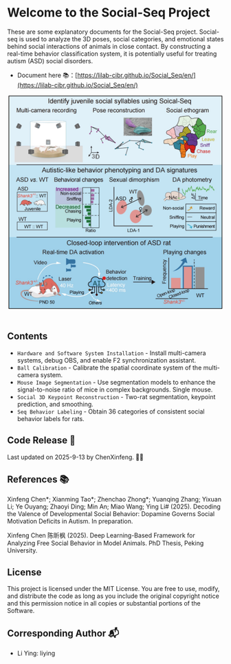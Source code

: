 # Welcome to the Social-Seq Project

These are some explanatory documents for the Social-Seq project. Social-seq is used to analyze the 3D poses, social categories, and emotional states behind social interactions of animals in close contact. By constructing a real-time behavior classification system, it is potentially useful for treating autism (ASD) social disorders.


- Document here 📚：[https://lilab-cibr.github.io/Social_Seq/en/](https://lilab-cibr.github.io/Social_Seq/en/)

<div align="center">
  <img src="../assets/images/figure_abstract.jpg" width="500" alt="Abstract Diagram">
</div>
<br>

## Contents
* `Hardware and Software System Installation` - Install multi-camera systems, debug OBS, and enable F2 synchronization assistant.
* `Ball Calibration` - Calibrate the spatial coordinate system of the multi-camera system.
* `Mouse Image Segmentation` - Use segmentation models to enhance the signal-to-noise ratio of mice in complex backgrounds. Single mouse.
* `Social 3D Keypoint Reconstruction` - Two-rat segmentation, keypoint prediction, and smoothing.
* `Seq Behavior Labeling` - Obtain 36 categories of consistent social behavior labels for rats.

## Code Release 📅
Last updated on 2025-9-13 by ChenXinfeng. 👨‍💻

## References 📚
Xinfeng Chen*; Xianming Tao*; Zhenchao Zhong*; Yuanqing Zhang; Yixuan Li; Ye Ouyang; Zhaoyi Ding; Min An; Miao Wang; Ying Li# (2025). Decoding the Valence of Developmental Social Behavior: Dopamine Governs Social Motivation Deficits in Autism. In preparation.

Xinfeng Chen 陈昕枫 (2025). Deep Learning-Based Framework for Analyzing Free Social Behavior in Model Animals. PhD Thesis, Peking University.

## License
This project is licensed under the MIT License. You are free to use, modify, and distribute the code as long as you include the original copyright notice and this permission notice in all copies or substantial portions of the Software.

## Corresponding Author 📬
- Li Ying: liying